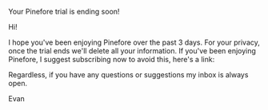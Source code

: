 Your Pinefore trial is ending soon!

Hi!

I hope you've been enjoying Pinefore over the past 3 days. For your privacy, once the trial ends we'll delete all your information. If you've been enjoying Pinefore, I suggest subscribing now to avoid this, here's a link:

Regardless, if you have any questions or suggestions my inbox is always open.

Evan
